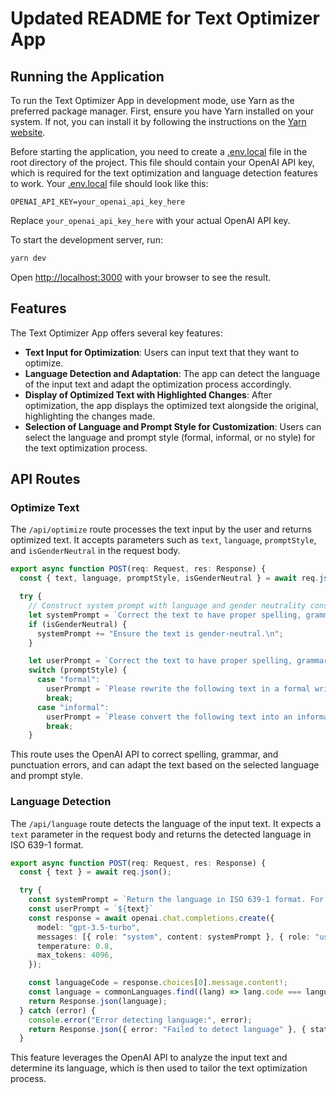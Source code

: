 # Updated README for Text Optimizer App

## Running the Application

To run the Text Optimizer App in development mode, use Yarn as the preferred package manager. First, ensure you have Yarn installed on your system. If not, you can install it by following the instructions on the [Yarn website](https://yarnpkg.com/getting-started/install).

Before starting the application, you need to create a [.env.local](file:///Users/manuellampert/ocean/freelance/morrow-ventures/llm-text-optimizer/.env.local#1%2C1-1%2C1) file in the root directory of the project. This file should contain your OpenAI API key, which is required for the text optimization and language detection features to work. Your [.env.local](file:///Users/manuellampert/ocean/freelance/morrow-ventures/llm-text-optimizer/.env.local#1%2C1-1%2C1) file should look like this:

```plaintext
OPENAI_API_KEY=your_openai_api_key_here
```

Replace `your_openai_api_key_here` with your actual OpenAI API key.

To start the development server, run:

```bash
yarn dev
```

Open [http://localhost:3000](http://localhost:3000) with your browser to see the result.

## Features

The Text Optimizer App offers several key features:

- **Text Input for Optimization**: Users can input text that they want to optimize.
- **Language Detection and Adaptation**: The app can detect the language of the input text and adapt the optimization process accordingly.
- **Display of Optimized Text with Highlighted Changes**: After optimization, the app displays the optimized text alongside the original, highlighting the changes made.
- **Selection of Language and Prompt Style for Customization**: Users can select the language and prompt style (formal, informal, or no style) for the text optimization process.

## API Routes

### Optimize Text

The `/api/optimize` route processes the text input by the user and returns optimized text. It accepts parameters such as `text`, `language`, `promptStyle`, and `isGenderNeutral` in the request body.


```7:40:app/api/optimize/route.ts
export async function POST(req: Request, res: Response) {
  const { text, language, promptStyle, isGenderNeutral } = await req.json() as { text: string, language: Language, promptStyle: string, isGenderNeutral: boolean };

  try {
    // Construct system prompt with language and gender neutrality consideration
    let systemPrompt = `Correct the text to have proper spelling, grammar, and punctuation.\nThe language of the text is ${language.name}.\n`;
    if (isGenderNeutral) {
      systemPrompt += "Ensure the text is gender-neutral.\n";
    }

    let userPrompt = `Correct the text to have proper spelling, grammar, and punctuation:\n${text}`;
    switch (promptStyle) {
      case "formal":
        userPrompt = `Please rewrite the following text in a formal writing style. Focus on using standard grammar and complex sentence structures, employ a precise and academic vocabulary, and ensure the tone remains objective and impersonal. Avoid colloquialisms, slang, and contractions, and structure the text with a clear introduction, body, and conclusion. Make sure to include proper spelling, grammar, and punctuation:\n${text}`;
        break;
      case "informal":
        userPrompt = `Please convert the following text into an informal writing style. Use colloquial language, include idioms and contractions, and adopt a personal and subjective tone. The structure should be flexible and conversational. Feel free to adjust grammar and punctuation to suit a more casual and relaxed tone:\n${text}`;
        break;
    }
```


This route uses the OpenAI API to correct spelling, grammar, and punctuation errors, and can adapt the text based on the selected language and prompt style.

### Language Detection

The `/api/language` route detects the language of the input text. It expects a `text` parameter in the request body and returns the detected language in ISO 639-1 format.


```8:27:app/api/language/route.ts
export async function POST(req: Request, res: Response) {
  const { text } = await req.json();

  try {
    const systemPrompt = `Return the language in ISO 639-1 format. For example, if the language is English, return "en".`;
    const userPrompt = `${text}`
    const response = await openai.chat.completions.create({
      model: "gpt-3.5-turbo",
      messages: [{ role: "system", content: systemPrompt }, { role: "user", content: userPrompt }],
      temperature: 0.8,
      max_tokens: 4096,
    });

    const languageCode = response.choices[0].message.content!;
    const language = commonLanguages.find((lang) => lang.code === languageCode) as Language;
    return Response.json(language);
  } catch (error) {
    console.error("Error detecting language:", error);
    return Response.json({ error: "Failed to detect language" }, { status: 500 });
  }
```


This feature leverages the OpenAI API to analyze the input text and determine its language, which is then used to tailor the text optimization process.